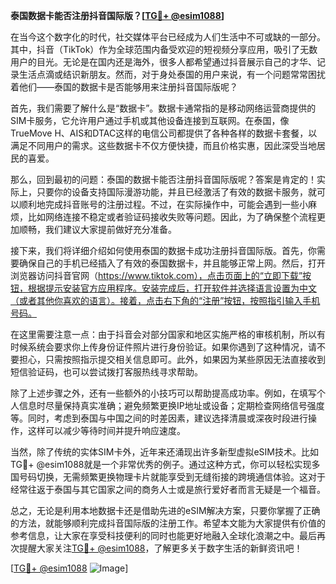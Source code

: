 **泰国数据卡能否注册抖音国际版？[[TG💪+ @esim1088](https://t.me/s/esim1088)]**

在当今这个数字化的时代，社交媒体平台已经成为人们生活中不可或缺的一部分。其中，抖音（TikTok）作为全球范围内备受欢迎的短视频分享应用，吸引了无数用户的目光。无论是在国内还是海外，很多人都希望通过抖音展示自己的才华、记录生活点滴或结识新朋友。然而，对于身处泰国的用户来说，有一个问题常常困扰着他们——泰国的数据卡是否能够用来注册抖音国际版呢？

首先，我们需要了解什么是“数据卡”。数据卡通常指的是移动网络运营商提供的SIM卡服务，它允许用户通过手机或其他设备连接到互联网。在泰国，像TrueMove H、AIS和DTAC这样的电信公司都提供了各种各样的数据卡套餐，以满足不同用户的需求。这些数据卡不仅方便快捷，而且价格实惠，因此深受当地居民的喜爱。

那么，回到最初的问题：泰国的数据卡能否注册抖音国际版呢？答案是肯定的！实际上，只要你的设备支持国际漫游功能，并且已经激活了有效的数据卡服务，就可以顺利地完成抖音账号的注册过程。不过，在实际操作中，可能会遇到一些小麻烦，比如网络连接不稳定或者验证码接收失败等问题。因此，为了确保整个流程更加顺畅，我们建议大家提前做好充分准备。

接下来，我们将详细介绍如何使用泰国的数据卡成功注册抖音国际版。首先，你需要确保自己的手机已经插入了有效的泰国数据卡，并且能够正常上网。然后，打开浏览器访问抖音官网（https://www.tiktok.com），点击页面上的“立即下载”按钮，根据提示安装官方应用程序。安装完成后，打开软件并选择语言设置为中文（或者其他你喜欢的语言）。接着，点击右下角的“注册”按钮，按照指引输入手机号码。

在这里需要注意一点：由于抖音会对部分国家和地区实施严格的审核机制，所以有时候系统会要求你上传身份证件照片进行身份验证。如果你遇到了这种情况，请不要担心，只需按照指示提交相关信息即可。此外，如果因为某些原因无法直接收到短信验证码，也可以尝试拨打客服热线寻求帮助。

除了上述步骤之外，还有一些额外的小技巧可以帮助提高成功率。例如，在填写个人信息时尽量保持真实准确；避免频繁更换IP地址或设备；定期检查网络信号强度等。同时，考虑到泰国与中国之间的时差因素，建议选择清晨或深夜时段进行操作，这样可以减少等待时间并提升响应速度。

当然，除了传统的实体SIM卡外，近年来还涌现出许多新型虚拟eSIM技术。比如TG💪+ @esim1088就是一个非常优秀的例子。通过这种方式，你可以轻松实现多国号码切换，无需频繁更换物理卡片就能享受到无缝衔接的跨境通信体验。这对于经常往返于泰国与其它国家之间的商务人士或是旅行爱好者而言无疑是一个福音。

总之，无论是利用本地数据卡还是借助先进的eSIM解决方案，只要你掌握了正确的方法，就能够顺利完成抖音国际版的注册工作。希望本文能为大家提供有价值的参考信息，让大家在享受科技便利的同时也能更好地融入全球化浪潮之中。最后再次提醒大家关注[TG💪+ @esim1088](https://t.me/s/esim1088)，了解更多关于数字生活的新鲜资讯吧！

[[TG💪+ @esim1088](https://t.me/s/esim1088) ![Image](https://i.postimg.cc/4NQfJmqS/Snipaste-2025-05-13-00-14-12.png)]